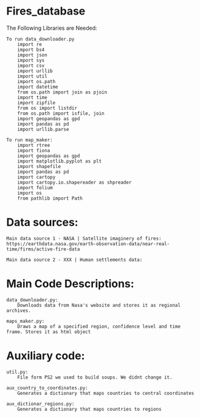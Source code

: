 # Fires_database

The Following Libraries are Needed:

	To run data_downloader.py
		import re
		import bs4
		import json
		import sys
		import csv
		import urllib
		import util
		import os.path
		import datetime
		from os.path import join as pjoin
		import time
		import zipfile
		from os import listdir
		from os.path import isfile, join
		import geopandas as gpd
		import pandas as pd
		import urllib.parse

	To run map_maker:
		import rtree
		import fiona
		import geopandas as gpd
		import matplotlib.pyplot as plt
		import shapefile
		import pandas as pd
		import cartopy
		import cartopy.io.shapereader as shpreader
		import folium
		import os
		from pathlib import Path


# Data sources:

	Main data source 1 - NASA | Satellite imaginery of fires: https://earthdata.nasa.gov/earth-observation-data/near-real-time/firms/active-fire-data

	Main data source 2 - XXX | Human settlements data: 


# Main Code Descriptions:

	data_downloader.py:
		Downloads data from Nasa's website and stores it as regional archives.

	maps_maker.py: 
		Draws a map of a specified region, confidence level and time frame. Stores it as html object

# Auxiliary code:

	util.py: 
		File form PS2 we used to build soups. We didnt change it.

	aux_country_to_coordinates.py:
		Generates a dictionary that maps countries to central coordinates
	
	aux_dictionar_regions.py:
		Generates a dictionary that maps countries to regions



